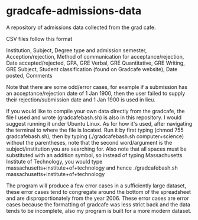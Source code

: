 # gradcafe-admissions-data

A repository of admissions data collected from the grad cafe.

CSV files follow this format

Institution, Subject, Degree type and admission semester, Acception/rejection, Method of communication for acceptance/rejection, Date accepted/rejected, GPA, GRE Verbal, GRE Quantitative, GRE Writing, GRE Subject, Student classification (found on Gradcafe website), Date posted, Comments


Note that there are some odd/error cases, for example if a submission has an acceptance/rejection date of 1 Jan 1900, then the user failed to supply their rejection/submission date and 1 Jan 1900 is used in lieu.


If you would like to compile your own data directly from the gradcafe, the file I used and wrote (gradcafebash.sh) is also in this repository. I would suggest running it under Ubuntu Linux. As for how it's used, after navigating the terminal to where the file is located. Run it by first typing (chmod 755 gradcafebash.sh); then by typing (./gradcafebash.sh computer+science) without the parentheses, note that the second word/argument is the subject/institution you are searching for. Also note that all spaces must be substituted with an addition symbol, so instead of typing Massachusetts Institute of Technology, you would type massachusetts+institute+of+technology and hence ./gradcafebash.sh massachusetts+institute+of+technology

The program will produce a few error cases in a sufficiently large dataset, these error cases tend to congregate around the bottom of the spreadsheet and are disproportionately from the year 2006. These error cases are error cases because the formatting of gradcafe was less strict back and the data tends to be incomplete, also my program is built for a more modern dataset.
